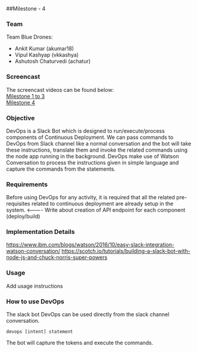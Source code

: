 ##Milestone - 4

### Team
Team Blue Drones:
 - Ankit Kumar (akumar18) 
 - Vipul Kashyap (vkkashya)
 - Ashutosh Chaturvedi (achatur)

### Screencast
The screencast videos can be found below:
<br>
[Milestone 1 to 3](https://youtu.be/kq_FXcvgwno)
<br>
[Milestone 4](https://youtu.be/NnV-fjyhLJs)

### Objective  
DevOps is a Slack Bot which is designed to run/execute/process components of Continuous Deployment. We can pass commands to DevOps from Slack channel like a normal conversation and the bot will take these instructions, translate them and invoke the related commands using the node app running in the background. DevOps make use of Watson Conversation to process the instructions given in simple language and capture the commands from the statements.

### Requirements  
Before using DevOps for any activity, it is required that all the related pre-requisites related to continuous deployment are already setup in the system. <---- Write about creation of API endpoint for each component (deploy/build)

### Implementation Details   
https://www.ibm.com/blogs/watson/2016/10/easy-slack-integration-watson-conversation/
https://scotch.io/tutorials/building-a-slack-bot-with-node-js-and-chuck-norris-super-powers

### Usage   
Add usage instructions

### How to use DevOps  
The slack bot DevOps can be used directly from the slack channel conversation.
```
devops [intent] statement
```
The bot will capture the tokens and execute the commands.
